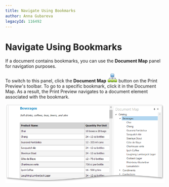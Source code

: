```yaml
---
title: Navigate Using Bookmarks
author: Anna Gubareva
legacyId: 116492
---
```

# Navigate Using Bookmarks
If a document contains bookmarks, you can use the **Document Map** panel for navigation purposes.

To switch to this panel, click the **Document Map** ![WPFDesigner_PreviewToolbar_DocumentMap](../../../../images/img120178.png) button on the Print Preview's toolbar. To go to a specific bookmark, click it in the Document Map. As a result, the Print Preview navigates to a document element associated with the bookmark.

![EUD_WpfPrintPreview_DocumentMap](../../../../images/img124042.png)